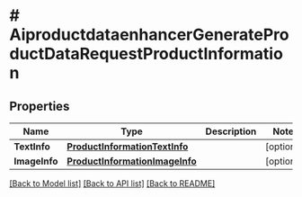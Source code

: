 # # AiproductdataenhancerGenerateProductDataRequestProductInformation


## Properties 


Name | Type | Description | Notes
------------ | ------------- | ------------- | -------------
**TextInfo**| [**ProductInformationTextInfo**](ProductInformationTextInfo.md) |   | [optional]
**ImageInfo**| [**ProductInformationImageInfo**](ProductInformationImageInfo.md) |   | [optional]


[[Back to Model list]](../../README.md#models) [[Back to API list]](../../README.md#endpoints) [[Back to README]](../../README.md)

